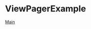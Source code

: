 # ViewPagerExample

[Main](https://github.com/hipradeep/ViewPagerExample/tree/Drawer_Navigation/app/src/main/java/com/hipradeep/learnandroid)
